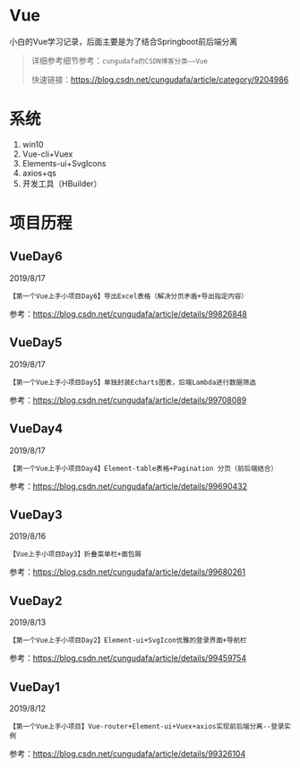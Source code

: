 ﻿# Vue
小白的Vue学习记录，后面主要是为了结合Springboot前后端分离

>详细参考细节参考：`cungudafa的CSDN博客分类——Vue`
>
>快速链接：https://blog.csdn.net/cungudafa/article/category/9204986

# 系统

1. win10
2. Vue-cli+Vuex
3. Elements-ui+SvgIcons
4. axios+qs
5. 开发工具（HBuilder）

# 项目历程

## VueDay6

2019/8/17

`【第一个Vue上手小项目Day6】导出Excel表格（解决分页矛盾+导出指定内容）`

参考：https://blog.csdn.net/cungudafa/article/details/99826848

## VueDay5

2019/8/17

`【第一个Vue上手小项目Day5】单独封装Echarts图表，后端Lambda进行数据筛选`

参考：https://blog.csdn.net/cungudafa/article/details/99708089

## VueDay4

2019/8/17

`【第一个Vue上手小项目Day4】Element-table表格+Pagination 分页（前后端结合）`

参考：https://blog.csdn.net/cungudafa/article/details/99690432

## VueDay3

2019/8/16

`【Vue上手小项目Day3】折叠菜单栏+面包屑`

参考：https://blog.csdn.net/cungudafa/article/details/99680261

## VueDay2

2019/8/13

`【第一个Vue上手小项目Day2】Element-ui+SvgIcon优雅的登录界面+导航栏`

参考：https://blog.csdn.net/cungudafa/article/details/99459754


## VueDay1

2019/8/12

`【第一个Vue上手小项目】Vue-router+Element-ui+Vuex+axios实现前后端分离--登录实例`

参考：https://blog.csdn.net/cungudafa/article/details/99326104
